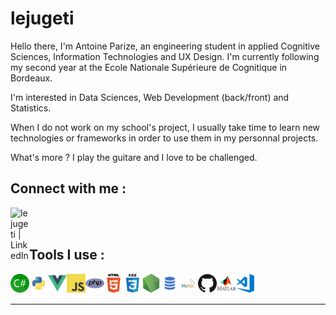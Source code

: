 # lejugeti
 
 Hello there, I'm Antoine Parize, an engineering student in applied Cognitive Sciences, Information Technologies and UX Design. I'm currently following my second year at the Ecole Nationale Supérieure de Cognitique in Bordeaux.

 I'm interested in Data Sciences, Web Development (back/front) and Statistics.

 When I do not work on my school's project, I usually take time to learn new technologies or frameworks in order to use them in my personnal projects.

 What's more ? I play the guitare and I love to be challenged.

 ## Connect with me :

[<img align="left" alt="lejugeti | LinkedIn" width="30px" src="https://cdn.jsdelivr.net/npm/simple-icons@v3/icons/linkedin.svg" />][linkedin]

</br>
</br>

## Tools I use :

[<img align="left" alt="Csharp" width="30px" src="https://raw.githubusercontent.com/github/explore/78df643247d429f6cc873026c0622819ad797942/topics/csharp/csharp.png"/>][csharp]
[<img align="left" alt="Python" width="30px" src="https://raw.githubusercontent.com/github/explore/78df643247d429f6cc873026c0622819ad797942/topics/python/python.png"/>][python]
[<img align="left" alt="Vuejs" width="30px" src="https://raw.githubusercontent.com/github/explore/78df643247d429f6cc873026c0622819ad797942/topics/vue/vue.png"/>][vuejs]
[<img align="left" alt="JavaScript" width="30px" src="https://raw.githubusercontent.com/github/explore/80688e429a7d4ef2fca1e82350fe8e3517d3494d/topics/javascript/javascript.png"/>][javascript]
[<img align="left" alt="Python" width="30px" src="https://raw.githubusercontent.com/github/explore/78df643247d429f6cc873026c0622819ad797942/topics/php/php.png"/>][php]
[<img align="left" alt="HTML5" width="30px" src="https://raw.githubusercontent.com/github/explore/80688e429a7d4ef2fca1e82350fe8e3517d3494d/topics/html/html.png"/>][html]
[<img align="left" alt="CSS3" width="30px" src="https://raw.githubusercontent.com/github/explore/80688e429a7d4ef2fca1e82350fe8e3517d3494d/topics/css/css.png"/>][css]
[<img align="left" alt="Node.js" width="30px" src="https://raw.githubusercontent.com/github/explore/80688e429a7d4ef2fca1e82350fe8e3517d3494d/topics/nodejs/nodejs.png"/>][nodejs]
[<img align="left" alt="SQL" width="30px" src="https://raw.githubusercontent.com/github/explore/80688e429a7d4ef2fca1e82350fe8e3517d3494d/topics/sql/sql.png"/>][sql]
[<img align="left" alt="MySQL" width="30px" src="https://raw.githubusercontent.com/github/explore/80688e429a7d4ef2fca1e82350fe8e3517d3494d/topics/mysql/mysql.png"/>][mysql]
[<img align="left" alt="GitHub" width="30px" src="https://raw.githubusercontent.com/github/explore/78df643247d429f6cc873026c0622819ad797942/topics/github/github.png"/>][github]
[<img align="left" alt="Matlab" width="30px" src="https://raw.githubusercontent.com/github/explore/78df643247d429f6cc873026c0622819ad797942/topics/matlab/matlab.png"/>][matlab]
[<img align="left" alt="Visual Studio Code" width="30px" src="https://raw.githubusercontent.com/github/explore/80688e429a7d4ef2fca1e82350fe8e3517d3494d/topics/visual-studio-code/visual-studio-code.png"/>][visualCode]

</br>
</br>

[csharp]: https://docs.microsoft.com/fr-fr/dotnet/csharp/
[linkedin]: https://www.linkedin.com/in/antoine-parize-813580184/
[python]: https://www.python.org/doc/
[vuejs]: https://vuejs.org/
[javascript]: https://developer.mozilla.org/fr/docs/Web/JavaScript
[php]: https://www.php.net/
[html]: https://developer.mozilla.org/fr/docs/Web/HTML
[css]: https://developer.mozilla.org/fr/docs/Web/CSS
[nodejs]: https://nodejs.org/en/docs/
[sql]: https://sql.sh/
[mysql]: https://dev.mysql.com/doc/
[github]: https://github.com/
[matlab]: https://fr.mathworks.com/help/matlab/
[visualCode]: https://code.visualstudio.com/docs

---